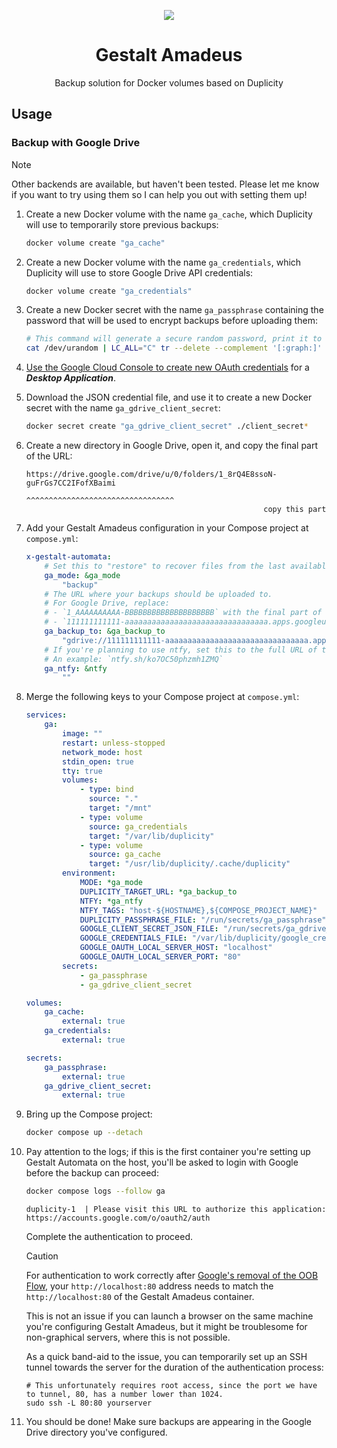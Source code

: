 <div align="center">

![](.media/icon-128x128_round.png)

# Gestalt Amadeus

Backup solution for Docker volumes based on Duplicity

</div>

## Usage

### Backup with Google Drive

> [!Note]
>
> Other backends are available, but haven't been tested. Please let me know if you want to try using them so I can help you out with setting them up!

1. Create a new Docker volume with the name `ga_cache`, which Duplicity will use to temporarily store previous backups:

    ```bash
    docker volume create "ga_cache"
    ```

1. Create a new Docker volume with the name `ga_credentials`, which Duplicity will use to store Google Drive API credentials:

    ```bash
    docker volume create "ga_credentials"
    ```

1. Create a new Docker secret with the name `ga_passphrase` containing the password that will be used to encrypt backups before uploading them:

    ```bash
    # This command will generate a secure random password, print it to the console, and use it to create a Docker secret 
    cat /dev/urandom | LC_ALL="C" tr --delete --complement '[:graph:]' | head --bytes 32 | tee "/dev/stderr" | docker secret create "ga_passphrase" -
    ```

1. [Use the Google Cloud Console to create new OAuth credentials](https://console.cloud.google.com/apis/credentials) for a ***Desktop Application***.

1. Download the JSON credential file, and use it to create a new Docker secret with the name `ga_gdrive_client_secret`:

    ```bash
    docker secret create "ga_gdrive_client_secret" ./client_secret*
    ```

1. Create a new directory in Google Drive, open it, and copy the final part of the URL:

    ```text
    https://drive.google.com/drive/u/0/folders/1_8rQ4E8ssoN-guFrGs7CC2IFofXBaimi
                                               ^^^^^^^^^^^^^^^^^^^^^^^^^^^^^^^^^
                                                         copy this part         
    ```

1. Add your Gestalt Amadeus configuration in your Compose project at `compose.yml`:
    ```yaml
    x-gestalt-automata:
        # Set this to "restore" to recover files from the last available backup.
        ga_mode: &ga_mode
            "backup"
        # The URL where your backups should be uploaded to.
        # For Google Drive, replace:
        # - `1_AAAAAAAAAA-BBBBBBBBBBBBBBBBBBBB` with the final part of the URL you've previously copied
        # - `111111111111-aaaaaaaaaaaaaaaaaaaaaaaaaaaaaaaa.apps.googleusercontent.com` with the value of the `.installed.client_id` key of the Google client_secret file you've previously downloaded
        ga_backup_to: &ga_backup_to
            "gdrive://111111111111-aaaaaaaaaaaaaaaaaaaaaaaaaaaaaaaa.apps.googleusercontent.com/${COMPOSE_PROJECT_NAME}?myDriveFolderID=1_AAAAAAAAAA-BBBBBBBBBBBBBBBBBBBB"
        # If you're planning to use ntfy, set this to the full URL of the topic you'd like to receive notifications at.
        # An example: `ntfy.sh/ko7OC50phzmh1ZMQ`
        ga_ntfy: &ntfy
            ""
    ```

1. Merge the following keys to your Compose project at `compose.yml`:

    ```yaml
    services:
        ga:
            image: ""
            restart: unless-stopped
            network_mode: host
            stdin_open: true
            tty: true
            volumes:
                - type: bind
                  source: "."
                  target: "/mnt"
                - type: volume
                  source: ga_credentials
                  target: "/var/lib/duplicity"
                - type: volume
                  source: ga_cache
                  target: "/usr/lib/duplicity/.cache/duplicity"
            environment:
                MODE: *ga_mode
                DUPLICITY_TARGET_URL: *ga_backup_to
                NTFY: *ga_ntfy
                NTFY_TAGS: "host-${HOSTNAME},${COMPOSE_PROJECT_NAME}"
                DUPLICITY_PASSPHRASE_FILE: "/run/secrets/ga_passphrase"
                GOOGLE_CLIENT_SECRET_JSON_FILE: "/run/secrets/ga_gdrive_client_secret"
                GOOGLE_CREDENTIALS_FILE: "/var/lib/duplicity/google_credentials"
                GOOGLE_OAUTH_LOCAL_SERVER_HOST: "localhost"
                GOOGLE_OAUTH_LOCAL_SERVER_PORT: "80"
            secrets:
                - ga_passphrase
                - ga_gdrive_client_secret
    
    volumes:
        ga_cache:
            external: true
        ga_credentials:
            external: true
    
    secrets:
        ga_passphrase:
            external: true
        ga_gdrive_client_secret:
            external: true
    ```

1. Bring up the Compose project:

    ```bash
    docker compose up --detach
    ```

1. Pay attention to the logs; if this is the first container you're setting up Gestalt Automata on the host, you'll be asked to login with Google before the backup can proceed:

    ```bash
    docker compose logs --follow ga
    ```

    ```log
    duplicity-1  | Please visit this URL to authorize this application: https://accounts.google.com/o/oauth2/auth
    ```

    Complete the authentication to proceed.

    > [!Caution]
    > 
    > For authentication to work correctly after [Google's removal of the OOB Flow](https://developers.google.com/identity/protocols/oauth2/resources/oob-migration), your `http://localhost:80` address needs to match the `http://localhost:80` of the Gestalt Amadeus container.
    > 
    > This is not an issue if you can launch a browser on the same machine you're configuring Gestalt Amadeus, but it might be troublesome for non-graphical servers, where this is not possible.
    >
    > As a quick band-aid to the issue, you can temporarily set up an SSH tunnel towards the server for the duration of the authentication process:
    >
    > ```
    > # This unfortunately requires root access, since the port we have to tunnel, 80, has a number lower than 1024.
    > sudo ssh -L 80:80 yourserver
    > ```

1. You should be done! Make sure backups are appearing in the Google Drive directory you've configured.
